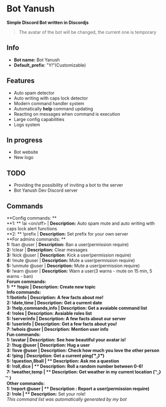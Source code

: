 # Bot Yanush
**Simple Discord Bot written in Discordjs**
> The avatar of the bot will be changed, the current one is temporary

## Info
- **Bot name:** Bot Yanush
- **Default_prefix**: "Y!"(Customizable)

## Features
- Auto spam detector
- Auto writing with caps lock detector
- Modern command handler system 
- Automatically **help** command updating
- Reacting on messages when command is execution
- Large config capabilities
- Logs system

## In progress
- Bot website
- New logo 

## TODO
- Providing the possibility of inviting a bot to the server
- Bot Yanush Dev Discord server

## Commands
**Config commands: ** <br />
**1: ** !ai <on/off> | **Description:**  Auto spam mute and auto writing with caps lock alert functions<br />
**2: ** !prefix <prefix to set> | **Description:**  Set prefix for your own server <br />
**For admins commands: **<br />
**1:** !ban @user <reason> | **Description:**  Ban a user(permission require) <br />
**2:** !clear <how much message to clear> | **Description:**  Clear messages <br />
**3:** !kick @user <reason> | **Description**:  Kick a user(permission require) <br />
**4:** !mute @user <time in sec> <reason> | **Description:**  Mute a user(permission require) <br />
**5:** !unmute @user <reason> | **Description:**  Mute a user(permission require) <br />
**6:** !warn @user <reason> | **Description:**  Warn a user(3 warns - mute on 15 min, 5 warns - ban)<br />
**Forum commands:**<br />
**1: ** !topic <topic content> | **Description:**  Create new topic <br />
**Info commands: **<br />
**1:**!botinfo | **Description:**  A few facts about me! <br />
**2:** !date,time | **Description:**  Get a current date <br />
**3:** !help,commands,info | **Description:**  Get a avaiable command list<br />
**4:** !roles | **Description:**  Avaiable roles list <br />
**5:** !serverinfo | **Description:**  A few facts about our server <br />
**6:** !userinfo | **Description:**  Get a few facts about you! <br />
**7:** !whois @user | **Description:**  Mention user info <br />
**Fun commands: **<br />
**1:** !avatar | **Description:**  See how beautiful your avatar is! <br />
**2:** !hug @user | **Description:**  Hug a user <br />
**3:** !love @user | **Description:**  Check how much you love the other person<br />
**4:** !ping | **Description:**  Get a current ping( ͡° ͜ʖ ͡°)<br />
**5:** !question,8ball <question content> | ** Description:**   Ask me a question <br />
**6:** !roll,dice | ** Description:**   Roll a random number between 0-6! <br />
**7:** !weather,temp | ** Description:**   Get weather in my current location ( ͡ᵔ ͜ʖ ͡ᵔ ) <br />
**Other commands:**<br />
**1:** !report @user <reason> | ** Description** :  Report a user(permission require) <br />
**2:** !role <role> | ** Description:**  Set your role!<br />
*This command list was automatically generated by my bot*



